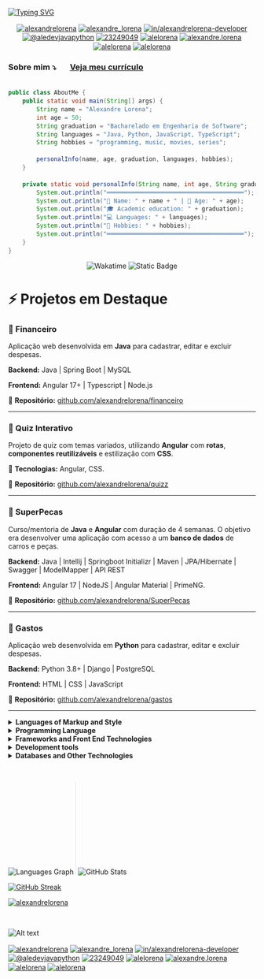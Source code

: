 <!DOCTYPE html>
<html lang="pt-br">
<head>
    <meta charset="UTF-8">
    <meta name="viewport" content="width=device-width, initial-scale=1">
    <link rel="stylesheet" type="text/css" href="estilo.css">
</head>
<body>

[![Typing SVG](https://readme-typing-svg.demolab.com?font=Fira+Code&pause=2200&color=EE6C4D&width=1000&lines=܀܀܀܀܀܀܀܀܀܀܀܀܀܀܀܀܀܀܀+Engenheiro+de+Software+🧠+Desenvolvedor+Backend+܀܀܀܀܀܀܀܀܀܀܀܀܀܀܀܀܀܀܀܀܀܀܀;+܀܀܀܀܀܀܀܀܀܀܀܀܀܀܀܀܀܀܀+Software+Engineer+🧠+Backend+Developer+܀܀܀܀܀܀܀܀܀܀܀܀܀܀܀܀܀܀܀܀܀܀܀)](https://git.io/typing-svg)

<p align="center">
<!-- twitter -->
<a href="https://twitter.com/alexandrelorena" target="blank"><img align="center" src="https://raw.githubusercontent.com/rahuldkjain/github-profile-readme-generator/master/src/images/icons/Social/twitter.svg" alt="alexandrelorena" height="30" width="40" /></a>
<!-- instagram -->
<a href="https://instagram.com/alexandre_lorena" target="blank"><img align="center" src="https://raw.githubusercontent.com/rahuldkjain/github-profile-readme-generator/master/src/images/icons/Social/instagram.svg" alt="alexandre_lorena" height="30" width="40" /></a>
<!-- linked-in -->
<a href="https://linkedin.com/in/alexandrelorena-developer" target="blank"><img align="center" src="https://raw.githubusercontent.com/rahuldkjain/github-profile-readme-generator/master/src/images/icons/Social/linked-in-alt.svg" alt="in/alexandrelorena-developer" height="30" width="40" /></a>
<!-- youtube -->
<a href="https://www.youtube.com/@AleDevJavaPython" target="blank"><img align="center" src="https://raw.githubusercontent.com/rahuldkjain/github-profile-readme-generator/master/src/images/icons/Social/youtube.svg" alt="@aledevjavapython" height="30" width="40" /></a>
<!-- stack-overflow -->
<a href="https://stackoverflow.com/users/23249049" target="blank"><img align="center" src="https://raw.githubusercontent.com/rahuldkjain/github-profile-readme-generator/master/src/images/icons/Social/stack-overflow.svg" alt="23249049" height="30" width="40" /></a>
<!--codechef -->
<a href="https://www.codechef.com/users/alelorena" target="blank"><img align="center" src="https://cdn.jsdelivr.net/npm/simple-icons@3.1.0/icons/codechef.svg" alt="alelorena" height="30" width="40" /></a>
<!-- codeforces -->
<a href="https://codeforces.com/profile/alexandre.lorena" target="blank"><img align="center" src="https://raw.githubusercontent.com/rahuldkjain/github-profile-readme-generator/master/src/images/icons/Social/codeforces.svg" alt="alexandre.lorena" height="30" width="40" /></a>
<!-- leet-code -->
<a href="https://www.leetcode.com/alelorena" target="blank"><img align="center" src="https://raw.githubusercontent.com/rahuldkjain/github-profile-readme-generator/master/src/images/icons/Social/leet-code.svg" alt="alelorena" height="30" width="40" /></a>
<!-- topcoder -->
<a href="https://www.topcoder.com/members/alelorena" target="blank"><img align="center" src="https://raw.githubusercontent.com/rahuldkjain/github-profile-readme-generator/master/src/images/icons/Social/topcoder.svg" alt="alelorena" height="30" width="40" /></a>
</p>

### Sobre mim ⤵   &nbsp;&nbsp;&nbsp;&nbsp;&nbsp; [Veja meu currículo](https://alexandrelorena.github.io/index.html)

```java

public class AboutMe {
    public static void main(String[] args) {
        String name = "Alexandre Lorena";
        int age = 50;
        String graduation = "Bacharelado em Engenharia de Software";
        String languages = "Java, Python, JavaScript, TypeScript";
        String hobbies = "programming, music, movies, series";

        personalInfo(name, age, graduation, languages, hobbies);
    }

    private static void personalInfo(String name, int age, String graduation, String languages, String hobbies) {
        System.out.println("═══════════════════════════════════════");
        System.out.println("👤 Name: " + name + " | 🎂 Age: " + age);
        System.out.println("🎓 Academic education: " + graduation);
        System.out.println("💻 Languages: " + languages);
        System.out.println("🎯 Hobbies: " + hobbies);
        System.out.println("═══════════════════════════════════════");
    }
}

```
<p align="center">
  <a href="https://wakatime.com/@53fb849d-9501-4f2c-90d1-a4aeaa90ef65" style="text-decoration: none;">
    <img src="https://wakatime.com/badge/user/53fb849d-9501-4f2c-90d1-a4aeaa90ef65.svg" alt="Wakatime"></a>
  <a href="https://github.com/alexandrelorena?tab=repositories" style="text-decoration: none;">
    <img alt="Static Badge" src="https://img.shields.io/badge/angular%20 %20%7C%20%20api rest%20%7C%20%20django%20%7C%20java%20%7C%20maven%20%7C%20mysql%20%7C%20%20nodejs%20%7C%20%20postgres%20%7C%20python%20%7C%20spring boot%20%7C%20typescript-%3E-blue?style=flat">
  </a>
</p>

  # ⚡ Projetos em Destaque  

### 🧾 Financeiro
Aplicação web desenvolvida em __Java__ para cadastrar, editar e excluir despesas.  

__Backend:__ Java | Spring Boot | MySQL

__Frontend:__ Angular 17+ | Typescript | Node.js 

🔗 **Repositório:** [github.com/alexandrelorena/financeiro](https://github.com/alexandrelorena/financeiro)

---

### 🧠 Quiz Interativo
Projeto de quiz com temas variados, utilizando **Angular** com **rotas**, **componentes reutilizáveis** e estilização com **CSS**. 

🔧 **Tecnologias:** Angular, CSS.  

🔗 **Repositório:** [github.com/alexandrelorena/quizz](https://github.com/alexandrelorena/quizz)

---

### 🚗 SuperPecas
Curso/mentoria de __Java__ e __Angular__ com duração de 4 semanas.
O objetivo era desenvolver uma aplicação com acesso a um **banco de dados** de carros e peças.

__Backend:__  Java | Intellij | Springboot Initializr | Maven | JPA/Hibernate | Swagger | ModelMapper | API REST

__Frontend:__ Angular 17 | NodeJS | Angular Material | PrimeNG. 

🔗 **Repositório:** [github.com/alexandrelorena/SuperPecas](https://github.com/alexandrelorena/SuperPecas)

---

### 🧾 Gastos
Aplicação web desenvolvida em __Python__ para cadastrar, editar e excluir despesas.  

__Backend:__  Python 3.8+ | Django | PostgreSQL

__Frontend:__ HTML | CSS | JavaScript 

🔗 **Repositório:** [github.com/alexandrelorena/gastos](https://github.com/alexandrelorena/gastos)

---

 <details> 
 <summary><strong>Languages of Markup and Style</strong></summary>
 <br>
<div>
  <a href="https://github.com/alexandrelorena/alexandrelorena.github.io" style="text-decoration: none;"><img src="https://skillicons.dev/icons?i=html" alt="HTML" height="45"></a>&nbsp; 
  <a href="https://github.com/alexandrelorena/alexandrelorena.github.io" style="text-decoration: none;"><img src="https://skillicons.dev/icons?i=css" alt="CSS" height="45"></a>&nbsp;
  <a href="https://github.com/alexandrelorena/alexandrelorena.github.io" style="text-decoration: none;"><img src="https://skillicons.dev/icons?i=markdown" alt="markdown" height="45"></a>&nbsp; 
</div>
</details>

 <details> 
 <summary><strong>Programming Language</strong></summary>
 <br>
<div>
  <a href="https://github.com/alexandrelorena/Python" style="text-decoration: none;"><img src="https://skillicons.dev/icons?i=python" alt="Python" height="45"></a>&nbsp;
  <a href="https://github.com/alexandrelorena/JavaEssencial" style="text-decoration: none;"><img src="https://skillicons.dev/icons?i=java" alt="Java" height="45"></a>&nbsp; 
  <a href="https://github.com/alexandrelorena?tab=repositories" style="text-decoration: none;"><img src="https://skillicons.dev/icons?i=javascript" alt="JavaScript" height="45"></a>&nbsp; 
  <a href="https://github.com/alexandrelorena/SuperPecas.git" style="text-decoration: none;"><img src="https://skillicons.dev/icons?i=typescript" alt="TypeScript" height="45"></a>
</div>
</details>

 <details> 
 <summary><strong>Frameworks and Front End Technologies</strong></summary>
 <br>
 <div>
  <a href="" style="text-decoration: none;"><img src="https://skillicons.dev/icons?i=fastapi" alt="fastapi" height="45"></a>&nbsp; 
  <a href="https://github.com/alexandrelorena/SuperPecas.git" style="text-decoration: none;"><img src="https://skillicons.dev/icons?i=spring" alt="Springboot" height="45"></a>&nbsp; 
  <a href="https://github.com/alexandrelorena/SuperPecas.git" style="text-decoration: none;"><img src="https://skillicons.dev/icons?i=angular" alt="Angular" height="45"></a>&nbsp; 
  <a href="https://github.com/alexandrelorena/gastos.git" style="text-decoration: none;"><img src="https://skillicons.dev/icons?i=django" alt="Django" height="45"></a>&nbsp;
  <a href="" style="text-decoration: none;"><img src="https://skillicons.dev/icons?i=react" alt="React" height="45"></a>&nbsp;
  <a href="https://github.com/alexandrelorena/SuperPecas.git" style="text-decoration: none;"><img src="https://skillicons.dev/icons?i=hibernate" alt="Hibernate" height="45"></a>  
</div>
</details>

 <details> 
 <summary><strong>Development tools</strong></summary>
 <br>
<div>
  <a href="https://github.com/alexandrelorena/SuperPecas.git" style="text-decoration: none;"><img src="https://skillicons.dev/icons?i=maven" alt="Maven" height="45"></a>&nbsp; 
  <a href="" style="text-decoration: none;"><img src="https://skillicons.dev/icons?i=git" alt="Git" height="45"></a>&nbsp; 
  <a href="" style="text-decoration: none;"><img src="https://skillicons.dev/icons?i=idea" alt="Idea" height="45"></a>&nbsp; 
  <a href="" style="text-decoration: none;"><img src="https://skillicons.dev/icons?i=eclipse" alt="Eclipse" height="45"></a>&nbsp; 
  <a href="" style="text-decoration: none;"><img src="https://skillicons.dev/icons?i=vscode" alt="VSCode" height="45"></a>&nbsp;
  <a href="https://github.com/alexandrelorena/gastos.git" style="text-decoration: none;"><img src="https://skillicons.dev/icons?i=pycharm" alt="Pycharm" height="45"></a>
  <a href="https://github.com/alexandrelorena/gastos.git" style="text-decoration: none;"><img src="https://skillicons.dev/icons?i=netbeans" alt="Pycharm" height="45"></a>
</div>
</details>

 <details> 
 <summary><strong>Databases and Other Technologies</strong></summary>
 <br>
<div>
  <a href="https://github.com/alexandrelorena/SuperPecas.git" style="text-decoration: none;"><img src="https://skillicons.dev/icons?i=azure" alt="Azure" height="45"></a>&nbsp; 
  <a href="" style="text-decoration: none;"><img src="https://skillicons.dev/icons?i=aws" alt="AWS" height="45"></a>&nbsp; 
  <a href="" style="text-decoration: none;"><img src="https://skillicons.dev/icons?i=sqlite" alt="SQLite" height="45"></a>&nbsp; 
  <a href="https://github.com/alexandrelorena/SuperPecas.git" style="text-decoration: none;"><img src="https://skillicons.dev/icons?i=mysql" alt="MySQL" height="45"></a>&nbsp; 
  <a href="https://github.com/alexandrelorena/gastos.git" style="text-decoration: none;"><img src="https://skillicons.dev/icons?i=postgres" alt="PostgreSQL" height="45"></a>&nbsp; 
  <a href="" style="text-decoration: none;"><img src="https://skillicons.dev/icons?i=mongodb" alt="MongoDB" height="45"></a>&nbsp; 
  <a href="https://github.com/alexandrelorena/SuperPecas.git" style="text-decoration: none;"><img src="https://skillicons.dev/icons?i=docker" alt="Docker" height="45"></a>&nbsp;
  <a href="https://github.com/alexandrelorena/gastos.git"style="text-decoration: none;"><img src="https://skillicons.dev/icons?i=bootstrap" alt="Bootstrap" height="45"></a>&nbsp;
  <a href="" style="text-decoration: none;"><img src="https://skillicons.dev/icons?i=nodejs" alt="Node.js" height="45"></a>
</div>
</details>

<img src="https://i.imgur.com/h1q7oo1.jpg" width="840" height="1"><br>

<p align="left">
  <img src="https://github-readme-stats.vercel.app/api/top-langs?username=alexandrelorena&locale=en&hide_title=false&layout=compact&card_width=332&langs_count=5&theme=react&hide_border=true&order=2" height="190" alt="Languages Graph" />
  <img src="images/divisor_E5E2E2_2x190.png" alt="divider" height="188" width="1" />
  <img src="https://github-readme-stats.vercel.app/api?username=alexandrelorena&show_icons=true&theme=react&hide_border=true" height="190" alt="GitHub Stats" />
</p>


<a href="https://git.io/streak-stats"><img src="https://github-readme-streak-stats.herokuapp.com?user=alexandrelorena&theme=react&hide_border=true&locale=pt_BR&short_numbers=true&mode=weekly&card_width=850" alt="GitHub Streak" /></a>

<p align="left"> <a href="https://github.com/ryo-ma/github-profile-trophy"><img src="https://github-profile-trophy.vercel.app/?username=alexandrelorena" alt="alexandrelorena" /></a> </p>

<img src="https://i.imgur.com/h1q7oo1.jpg" width="840" height="1"><br>

![Alt text](https://spotify-recently-played-readme.vercel.app/api?user=22auh44sgodxcezzorqr3pmsy&width=840)

<p align="left">
<!-- twitter -->
<a href="https://twitter.com/alexandrelorena" target="blank"><img align="center" src="https://raw.githubusercontent.com/rahuldkjain/github-profile-readme-generator/master/src/images/icons/Social/twitter.svg" alt="alexandrelorena" height="30" width="40" /></a>
<!-- instagram -->
<a href="https://instagram.com/alexandre_lorena" target="blank"><img align="center" src="https://raw.githubusercontent.com/rahuldkjain/github-profile-readme-generator/master/src/images/icons/Social/instagram.svg" alt="alexandre_lorena" height="30" width="40" /></a>
<!-- linked-in -->
<a href="https://linkedin.com/in/alexandrelorena-developer" target="blank"><img align="center" src="https://raw.githubusercontent.com/rahuldkjain/github-profile-readme-generator/master/src/images/icons/Social/linked-in-alt.svg" alt="in/alexandrelorena-developer" height="30" width="40" /></a>
<!-- youtube -->
<a href="https://www.youtube.com/@AleDevJavaPython" target="blank"><img align="center" src="https://raw.githubusercontent.com/rahuldkjain/github-profile-readme-generator/master/src/images/icons/Social/youtube.svg" alt="@aledevjavapython" height="30" width="40" /></a>
<!-- stack-overflow -->
<a href="https://stackoverflow.com/users/23249049" target="blank"><img align="center" src="https://raw.githubusercontent.com/rahuldkjain/github-profile-readme-generator/master/src/images/icons/Social/stack-overflow.svg" alt="23249049" height="30" width="40" /></a>
<!--codechef -->
<a href="https://www.codechef.com/users/alelorena" target="blank"><img align="center" src="https://cdn.jsdelivr.net/npm/simple-icons@3.1.0/icons/codechef.svg" alt="alelorena" height="30" width="40" /></a>
<!-- codeforces -->
<a href="https://codeforces.com/profile/alexandre.lorena" target="blank"><img align="center" src="https://raw.githubusercontent.com/rahuldkjain/github-profile-readme-generator/master/src/images/icons/Social/codeforces.svg" alt="alexandre.lorena" height="30" width="40" /></a>
<!-- leet-code -->
<a href="https://www.leetcode.com/alelorena" target="blank"><img align="center" src="https://raw.githubusercontent.com/rahuldkjain/github-profile-readme-generator/master/src/images/icons/Social/leet-code.svg" alt="alelorena" height="30" width="40" /></a>
<!-- topcoder -->
<a href="https://www.topcoder.com/members/alelorena" target="blank"><img align="center" src="https://raw.githubusercontent.com/rahuldkjain/github-profile-readme-generator/master/src/images/icons/Social/topcoder.svg" alt="alelorena" height="30" width="40" /></a>
</p>

</body>
</html>
